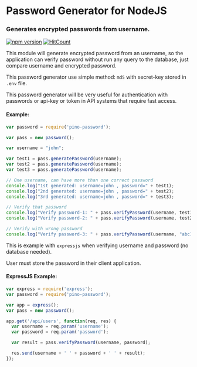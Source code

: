 # Password Generator for NodeJS
### Generates encrypted passwords from username.

[![npm version](https://badge.fury.io/js/pino-password.svg)](https://badge.fury.io/js/pino-password) [![HitCount](http://hits.dwyl.com/piepin/password-generator.svg)](http://hits.dwyl.com/piepin/password-generator})

This module will generate encrypted password from an username, so the application can verify password without run any query to the database, just compare username and encrypted password.

This password generator use simple method: `md5` with secret-key stored in `.env` file.

This password generator will be very useful for authentication with passwords or api-key or token in API systems that require fast access.

#### Example:
```javascript
var password = require('pino-password');

var pass = new password();

var username = "john";

var test1 = pass.generatePassword(username);
var test2 = pass.generatePassword(username);
var test3 = pass.generatePassword(username);

// One username, can have more than one correct password
console.log("1st generated: username=john , password=" + test1);
console.log("2nd generated: username=john , password=" + test2);
console.log("3rd generated: username=john , password=" + test3);

// Verify that password
console.log("Verify password-1: " + pass.verifyPassword(username, test1));
console.log("Verify password-2: " + pass.verifyPassword(username, test2));

// Verify with wrong password 
console.log("Verify password-3: " + pass.verifyPassword(username, "abc123"));

```

This is example with `expressjs` when verifying username and password (no database needed).

User must store the password in their client application.

#### ExpressJS Example:
```javascript
var express = require('express');
var password = require('pino-password');

var app = express();
var pass = new password();

app.get('/api/users', function(req, res) {
  var username = req.param('username');
  var password = req.param('password');

  var result = pass.verifyPassword(username, password);

  res.send(username + ' ' + password + ' ' + result);
});

```


